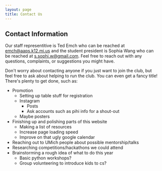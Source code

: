 ```yaml
---
layout: page
title: Contact Us
---
```


## Contact Information
Our staff representitive is Ted Emch who can be reached at [emch@aaps.k12.mi.us](mailto:emch@aaps.k12.mi.us) and the student president is Sophia Wang who can be reached at [s.sophi.w@gmail.com](mailto:s.sophi.w@gmail.com). Feel free to reach out with any questions, complaints, or suggestions you might have.

Don't worry about contacting anyone if you just want to join the club, but feel free to ask about helping to run the club. You can even get a fancy title! There's plenty to get done, such as:
- Promotion
  - Setting up table stuff for registration
  - Instagram
    - Posts
    - Ask accounts such as pihi info for a shout-out
  - Maybe posters
- Finishing up and polishing parts of this website
  - Making a list of resources
  - Increase page loading speed
  - Improve on that ugly google calendar
- Reaching out to UMich people about possible mentorship/talks
- Researching competitions/hackathons we could attend
- Brainstorming a rough idea of what to do this year
  - Basic python workshops?
  - Group volunteering to introduce kids to cs?